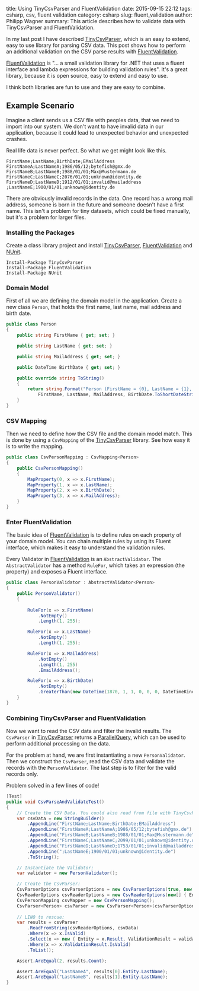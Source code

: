 ﻿title: Using TinyCsvParser and FluentValidation
date: 2015-09-15 22:12
tags: csharp, csv, fluent validation
category: csharp
slug: fluent_validation
author: Philipp Wagner
summary: This article describes how to validate data with TinyCsvParser and FluentValidation.

[FluentValidation]: https://github.com/JeremySkinner/FluentValidation
[TinyCsvParser]: https://codeberg.org/bytefish/TinyCsvParser
[NUnit]: http://www.nunit.org
[MIT License]: https://opensource.org/licenses/MIT

In my last post I have described [TinyCsvParser], which is an easy to extend, easy to use library for 
parsing CSV data. This post shows how to perform an additional validation on the CSV parse results with 
[FluentValidation].

[FluentValidation] is "... a small validation library for .NET that uses a fluent interface and lambda 
expressions for building validation rules". It's a great library, because it is open source, easy to 
extend and easy to use.

I think both libraries are fun to use and they are easy to combine.

## Example Scenario ##

Imagine a client sends us a CSV file with peoples data, that we need to import into our system. We don't 
want to have invalid data in our application, because it could lead to unexpected behavior and unexpected 
crashes. 

Real life data is never perfect. So what we get might look like this.

```
FirstName;LastName;BirthDate;EMailAddress
FirstNameA;LastNameA;1986/05/12;bytefish@gmx.de
FirstNameB;LastNameB;1988/01/01;Max@Mustermann.de
FirstNameC;LastNameC;2076/01/01;unknown@identity.de
FirstNameD;LastNameD;1912/01/01;invalid@mailaddress
;LastNameE;1900/01/01;unknown@identity.de
```

There are obviously invalid records in the data. One record has a wrong mail address, someone is born in 
the future and someone doesn't have a first name. This isn't a problem for tiny datasets, which could be 
fixed manually, but it's a problem for larger files.

### Installing the Packages ###

Create a class library project and install [TinyCsvParser], [FluentValidation] and [NUnit].

```
Install-Package TinyCsvParser
Install-Package FluentValidation
Install-Package NUnit
```

### Domain Model ###

First of all we are defining the domain model in the application. Create a new class ``Person``, that 
holds the first name, last name, mail address and birth date.

```csharp
public class Person
{
    public string FirstName { get; set; }

    public string LastName { get; set; }

    public string MailAddress { get; set; }

    public DateTime BirthDate { get; set; }

    public override string ToString()
    {
        return string.Format("Person (FirstName = {0}, LastName = {1}, MailAddress = {2}, BirthDate = {3})",
            FirstName, LastName, MailAddress, BirthDate.ToShortDateString());
    }
}
```

### CSV Mapping ###

Then we need to define how the CSV file and the domain model match. This is done by using a ``CsvMapping`` of 
the [TinyCsvParser] library. See how easy it is to write the mapping.

```csharp
public class CsvPersonMapping : CsvMapping<Person>
{
    public CsvPersonMapping()
    {
        MapProperty(0, x => x.FirstName);
        MapProperty(1, x => x.LastName);
        MapProperty(2, x => x.BirthDate);
        MapProperty(3, x => x.MailAddress);
    }
}
```

### Enter FluentValidation ###

The basic idea of [FluentValidation] is to define rules on each property of your domain model. You can 
chain multiple rules by using its Fluent interface, which makes it easy to understand the validation 
rules.

Every Validator in [FluentValidation] is an ``AbstractValidator``. The ``AbstractValidator`` has a method 
``RuleFor``, which takes an expression (the property) and exposes a Fluent interface.

```csharp
public class PersonValidator : AbstractValidator<Person>
{
    public PersonValidator()
    {
        
        RuleFor(x => x.FirstName)
            .NotEmpty()
            .Length(1, 255);

        RuleFor(x => x.LastName)
            .NotEmpty()
            .Length(1, 255);

        RuleFor(x => x.MailAddress)
            .NotEmpty()
            .Length(1, 255)
            .EmailAddress();

        RuleFor(x => x.BirthDate)
            .NotEmpty()
            .GreaterThan(new DateTime(1870, 1, 1, 0, 0, 0, DateTimeKind.Utc));
    }
}
```

### Combining TinyCsvParser and FluentValidation ###

[ParallelQuery]: https://msdn.microsoft.com/en-us/library/system.linq.parallelquery(v=vs.100).aspx

Now we want to read the CSV data and filter the invalid results. The ``CsvParser`` in [TinyCsvParser] 
returns a [ParallelQuery], which can be used to perform additional processing on the data. 

For the problem at hand, we are first instantiating a new ``PersonValidator``. Then we construct the 
``CsvParser``, read the CSV data and validate the records with the ``PersonValidator``. The last step 
is to filter for the valid records only.

Problem solved in a few lines of code!

```csharp
[Test]
public void CsvParseAndValidateTest()
{
    // Create the CSV Data. You could also read from file with TinyCsvParser:
    var csvData = new StringBuilder()
        .AppendLine("FirstName;LastName;BirthDate;EMailAddress")
        .AppendLine("FirstNameA;LastNameA;1986/05/12;bytefish@gmx.de")
        .AppendLine("FirstNameB;LastNameB;1988/01/01;Max@Mustermann.de")
        .AppendLine("FirstNameC;LastNameC;2099/01/01;unknown@identity.de")
        .AppendLine("FirstNameD;LastNameD;1753/01/01;invalid@mailaddress")
        .AppendLine(";LastNameE;1900/01/01;unknown@identity.de")
        .ToString();

    // Instantiate the Validator:
    var validator = new PersonValidator();

    // Create the CsvParser:
    CsvParserOptions csvParserOptions = new CsvParserOptions(true, new[] { ';' });
    CsvReaderOptions csvReaderOptions = new CsvReaderOptions(new[] { Environment.NewLine });
    CsvPersonMapping csvMapper = new CsvPersonMapping();
    CsvParser<Person> csvParser = new CsvParser<Person>(csvParserOptions, csvMapper);
    
    // LINQ to rescue:
    var results = csvParser
        .ReadFromString(csvReaderOptions, csvData)
        .Where(x => x.IsValid)
        .Select(x => new { Entity = x.Result, ValidationResult = validator.Validate(x.Result) }) 
        .Where(x => x.ValidationResult.IsValid)
        .ToList();

    Assert.AreEqual(2, results.Count);

    Assert.AreEqual("LastNameA", results[0].Entity.LastName);
    Assert.AreEqual("LastNameB", results[1].Entity.LastName);
}
```